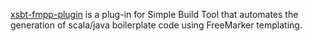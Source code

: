 [xsbt-fmpp-plugin][1] is a plug-in for Simple Build Tool that automates the generation of scala/java boilerplate code using FreeMarker templating.

[1]: http://github.com/aloiscochard/xsbt-fmpp-plugin
